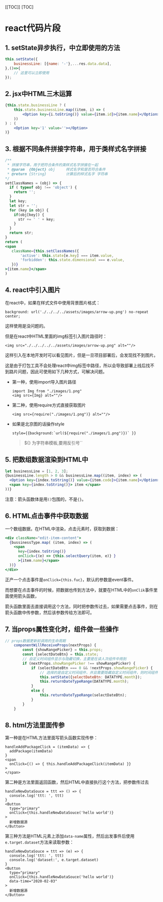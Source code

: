 [[TOC]]
[TOC]

# react代码片段

## 1. setState异步执行，中立即使用的方法

```jsx
this.setState({
    businessLine: [{name: '-'},...res.data.data],
},()=>{
    // 这里可以立即使用
});
```

## 2. jsx中HTML三木运算

```jsx
{this.state.businessLine ? (
    this.state.businessLine.map((item, i) => (
        <Option key={i.toString()} value={item.id}>{item.name}</Option>
    ))
) : (
    <Option key='1' value=''></Option>
)}
```

## 3. 根据不同条件拼接字符串，用于类样式名字拼接

```jsx
/**
 * 拼接字符串，用于把符合条件的类样式名字拼接在一起
 * @param  {Object} obj     样式名字和是否符合条件
 * @return {String}         计算后的样式名字 字符串
*/
setClassNames = (obj) => {
  if ( typeof obj !== 'object') {
    return '';
  }
  let key;
  let str = '';
  for (key in obj) {
    if(obj[key]) {
      str += ' ' + key;
    }
  }
  return str;
}
return (
<span
   className={this.setClassNames({
       'active': this.state[e.key] === item.value,
       'forbidden': this.state.dimensional === e.value,
   })}
>{item.name}</span>
)
```

## 4. react中引入图片

在react中，如果在样式文件中使用背景图片格式：

```
background: url('./../../../assets/images/arrow-up.png') no-repeat center;
```

这样使用是没问题的。

但是在react中HTML里面的img标签引入图片路径时：

```
<img src="./../../../../assets/images/arrow-up.png" alt=""/>
```

这样引入在本地开发时可以看见图片，但是一旦项目部署后，会发现找不到图片。

这是由于打包工具不会处理react中img标签中路径，所以会导致部署上线后找不到路片问题，因此可使用如下几种方式，可解决问题。

- 第一种，使用import导入图片路径

  ```react
  import Img from "./images/1.png"
  <img src={Img} alt=""/>
  ```

- 第二种，使用require方式直接获取图片

  ```react
  <img src={require("./images/1.png")} alt=""/>
  ```

- 如果是北京图的话操作style

  ```react
  style={{background:`url(${require("./images/1.png")})` }}
  ```

  > ${} 为字符串模板,要用反引号``



## 5. 把数组数据渲染到HTML中

```jsx
let businessLine = [1, 2, 3];
{businessLine.length > 0 && businessLine.map((item, index) => (
  <Option key={index.toString()} value={item.code}>{item.name}</Option>
  <span key={index.toString()}> item </span>
))}
```

注意：箭头函数体是用`()`包围的，不是`{}`。

## 6. HTML点击事件中获取数据

一个数组数据，在HTML中渲染，点击元素时，获取到数据：

```jsx
<div className="edit-item-content">
  {bussinessType.map( (item, index) => (
    <span
      key={index.toString()}
      onClick={(e) => {this.selectQuery(item, e)} }
      >{item.name}</span>
  ))}
</div>
```

正产一个点击事件是`onClick={this.fuc}`，默认的参数是event事件。

而想要在点击事件的时候，把数据也传到方法中，就要在HTML中的`onClik`事件里面使用箭头函数，

箭头函数里面去直接调用这个方法，同时把参数传过去，如果需要点击事件，则在箭头函数中传参数，然后该参数传给方法即可。

## 7. 当props属性变化时，组件做一些操作

```jsx
// props数据更新前调用的生命周期
    componentWillReceiveProps(nextProps) {
        const {showRangePicker} = this.props;
        const {selectDateBtn} = this.state;
        // 自定义时间组件显示与隐藏切换，主要是在读人次组件中用到
        if (nextProps.showRangePicker !== showRangePicker) {
            if (selectDateBtn === 0 && !nextProps.showRangePicker) {
                // 选择的是自定义时间组件，并且需要隐藏自定义时间组件，则时间组件选择月组件
                this.setState({selectDateBtn: DATATYPE.month});
                this.returnDateTypeRange(DATATYPE.month);
            }
            else {
                this.returnDateTypeRange(selectDateBtn);
            }
        }
    }
```



## 8. html方法里面传参

第一种是在HTML方法里面写箭头函数实现传参：

```react
handleAddPackageClick = (itemData) => {
  addPackage(itemData)
}
<span 
  onClick={() => { this.handleAddPackageClick(itemData) }}
>
</span>
```

第二种是方法里面返回函数，然后HTML中直接执行这个方法，把参数传过去

```react
handleNewDataSouce = ttt => () => {
  console.log('ttt: ', ttt)
}
<Button
  type="primary"
  onClick={this.handleNewDataSouce('hello world')}
>
  新增数据源
</Button>
```

第三种方法是HTML元素上添加`data-name`属性，然后出发事件后使用`e.target.dataset`方法来读取参数：

```react
handleNewDataSouce = ttt => (e) => {
  console.log('ttt: ', ttt)
  console.log('dataset:', e.target.dataset)
}
<Button
  type="primary"
  onClick={this.handleNewDataSouce('hello world')}
  data-time="2020-02-03"
>
  新增数据源
</Button>
```

